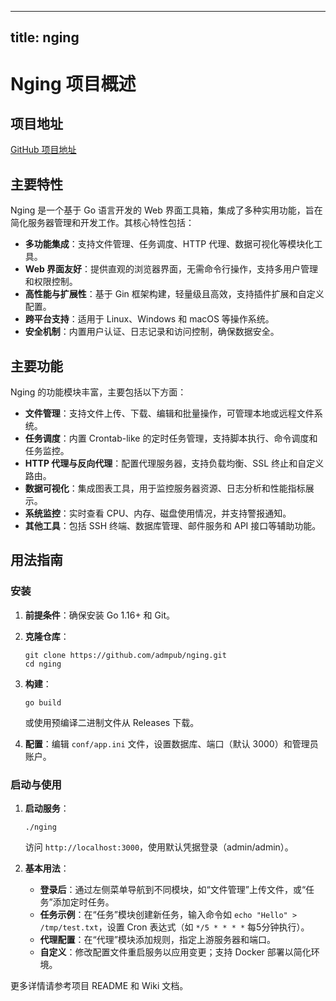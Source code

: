 
---
title: nging
---

# Nging 项目概述

## 项目地址
[GitHub 项目地址](https://github.com/admpub/nging)

## 主要特性
Nging 是一个基于 Go 语言开发的 Web 界面工具箱，集成了多种实用功能，旨在简化服务器管理和开发工作。其核心特性包括：
- **多功能集成**：支持文件管理、任务调度、HTTP 代理、数据可视化等模块化工具。
- **Web 界面友好**：提供直观的浏览器界面，无需命令行操作，支持多用户管理和权限控制。
- **高性能与扩展性**：基于 Gin 框架构建，轻量级且高效，支持插件扩展和自定义配置。
- **跨平台支持**：适用于 Linux、Windows 和 macOS 等操作系统。
- **安全机制**：内置用户认证、日志记录和访问控制，确保数据安全。

## 主要功能
Nging 的功能模块丰富，主要包括以下方面：
- **文件管理**：支持文件上传、下载、编辑和批量操作，可管理本地或远程文件系统。
- **任务调度**：内置 Crontab-like 的定时任务管理，支持脚本执行、命令调度和任务监控。
- **HTTP 代理与反向代理**：配置代理服务器，支持负载均衡、SSL 终止和自定义路由。
- **数据可视化**：集成图表工具，用于监控服务器资源、日志分析和性能指标展示。
- **系统监控**：实时查看 CPU、内存、磁盘使用情况，并支持警报通知。
- **其他工具**：包括 SSH 终端、数据库管理、邮件服务和 API 接口等辅助功能。

## 用法指南
### 安装
1. **前提条件**：确保安装 Go 1.16+ 和 Git。
2. **克隆仓库**：
   ```
   git clone https://github.com/admpub/nging.git
   cd nging
   ```
3. **构建**：
   ```
   go build
   ```
   或使用预编译二进制文件从 Releases 下载。

4. **配置**：编辑 `conf/app.ini` 文件，设置数据库、端口（默认 3000）和管理员账户。

### 启动与使用
1. **启动服务**：
   ```
   ./nging
   ```
   访问 `http://localhost:3000`，使用默认凭据登录（admin/admin）。

2. **基本用法**：
   - **登录后**：通过左侧菜单导航到不同模块，如“文件管理”上传文件，或“任务”添加定时任务。
   - **任务示例**：在“任务”模块创建新任务，输入命令如 `echo "Hello" > /tmp/test.txt`，设置 Cron 表达式（如 `*/5 * * * *` 每5分钟执行）。
   - **代理配置**：在“代理”模块添加规则，指定上游服务器和端口。
   - **自定义**：修改配置文件重启服务以应用变更；支持 Docker 部署以简化环境。

更多详情请参考项目 README 和 Wiki 文档。